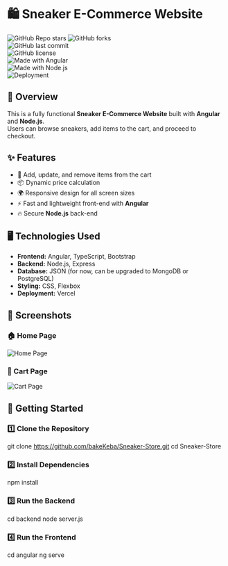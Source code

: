 # 🛍️ Sneaker E-Commerce Website  

![GitHub Repo stars](https://img.shields.io/github/stars/yourusername/sneaker-ecommerce?style=social) 
![GitHub forks](https://img.shields.io/github/forks/yourusername/sneaker-ecommerce?style=social)  
![GitHub last commit](https://img.shields.io/github/last-commit/yourusername/sneaker-ecommerce)  
![GitHub license](https://img.shields.io/github/license/yourusername/sneaker-ecommerce)  
![Made with Angular](https://img.shields.io/badge/Made%20with-Angular-red?logo=angular)  
![Made with Node.js](https://img.shields.io/badge/Backend-Node.js-green?logo=node.js)  
![Deployment](https://img.shields.io/badge/Deployed%20on-Vercel-blue?logo=vercel)  

## 🚀 Overview  
This is a fully functional **Sneaker E-Commerce Website** built with **Angular** and **Node.js**.  
Users can browse sneakers, add items to the cart, and proceed to checkout.

## ✨ Features  
- 🛒 Add, update, and remove items from the cart  
- 📦 Dynamic price calculation  
- 🌍 Responsive design for all screen sizes  
- ⚡️ Fast and lightweight front-end with **Angular**  
- 🔥 Secure **Node.js** back-end  

## 🖥️ Technologies Used  
- **Frontend:** Angular, TypeScript, Bootstrap  
- **Backend:** Node.js, Express  
- **Database:** JSON (for now, can be upgraded to MongoDB or PostgreSQL)  
- **Styling:** CSS, Flexbox  
- **Deployment:** Vercel  

## 📸 Screenshots  
### 🏠 Home Page  
![Home Page](https://via.placeholder.com/800x400.png?text=Home+Page+Screenshot)  

### 🛒 Cart Page  
![Cart Page](https://via.placeholder.com/800x400.png?text=Cart+Page+Screenshot)  

## 🚀 Getting Started  

### 1️⃣ Clone the Repository  
git clone https://github.com/bakeKeba/Sneaker-Store.git
cd Sneaker-Store

### 2️⃣ Install Dependencies
npm install

### 3️⃣ Run the Backend
cd backend
node server.js

### 4️⃣ Run the Frontend
cd angular
ng serve
